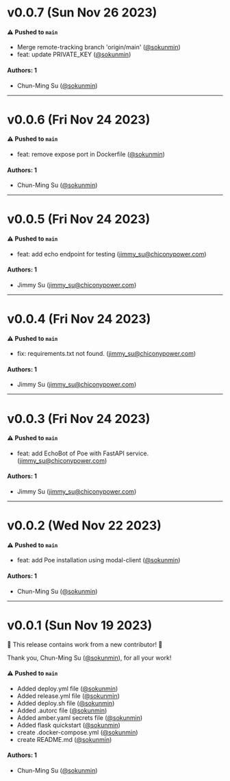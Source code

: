 # v0.0.7 (Sun Nov 26 2023)

#### ⚠️ Pushed to `main`

- Merge remote-tracking branch 'origin/main' ([@sokunmin](https://github.com/sokunmin))
- feat: update PRIVATE_KEY ([@sokunmin](https://github.com/sokunmin))

#### Authors: 1

- Chun-Ming Su ([@sokunmin](https://github.com/sokunmin))

---

# v0.0.6 (Fri Nov 24 2023)

#### ⚠️ Pushed to `main`

- feat: remove expose port in Dockerfile ([@sokunmin](https://github.com/sokunmin))

#### Authors: 1

- Chun-Ming Su ([@sokunmin](https://github.com/sokunmin))

---

# v0.0.5 (Fri Nov 24 2023)

#### ⚠️ Pushed to `main`

- feat: add echo endpoint for testing (jimmy_su@chiconypower.com)

#### Authors: 1

- Jimmy Su (jimmy_su@chiconypower.com)

---

# v0.0.4 (Fri Nov 24 2023)

#### ⚠️ Pushed to `main`

- fix: requirements.txt not found. (jimmy_su@chiconypower.com)

#### Authors: 1

- Jimmy Su (jimmy_su@chiconypower.com)

---

# v0.0.3 (Fri Nov 24 2023)

#### ⚠️ Pushed to `main`

- feat: add EchoBot of Poe with FastAPI service. (jimmy_su@chiconypower.com)

#### Authors: 1

- Jimmy Su (jimmy_su@chiconypower.com)

---

# v0.0.2 (Wed Nov 22 2023)

#### ⚠️ Pushed to `main`

- feat: add Poe installation using modal-client ([@sokunmin](https://github.com/sokunmin))

#### Authors: 1

- Chun-Ming Su ([@sokunmin](https://github.com/sokunmin))

---

# v0.0.1 (Sun Nov 19 2023)

:tada: This release contains work from a new contributor! :tada:

Thank you, Chun-Ming Su ([@sokunmin](https://github.com/sokunmin)), for all your work!

#### ⚠️ Pushed to `main`

- Added deploy.yml file ([@sokunmin](https://github.com/sokunmin))
- Added release.yml file ([@sokunmin](https://github.com/sokunmin))
- Added deploy.sh file ([@sokunmin](https://github.com/sokunmin))
- Added .autorc file ([@sokunmin](https://github.com/sokunmin))
- Added amber.yaml secrets file ([@sokunmin](https://github.com/sokunmin))
- Added flask quickstart ([@sokunmin](https://github.com/sokunmin))
- create .docker-compose.yml ([@sokunmin](https://github.com/sokunmin))
- create README.md ([@sokunmin](https://github.com/sokunmin))

#### Authors: 1

- Chun-Ming Su ([@sokunmin](https://github.com/sokunmin))
